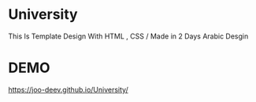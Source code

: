 # University

This Is Template Design With HTML , CSS / Made in 2 Days
Arabic Desgin

# DEMO

https://joo-deev.github.io/University/
